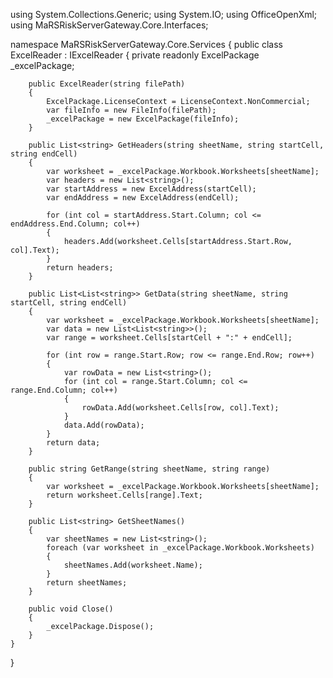 using System.Collections.Generic;
using System.IO;
using OfficeOpenXml;
using MaRSRiskServerGateway.Core.Interfaces;

namespace MaRSRiskServerGateway.Core.Services
{
    public class ExcelReader : IExcelReader
    {
        private readonly ExcelPackage _excelPackage;

        public ExcelReader(string filePath)
        {
            ExcelPackage.LicenseContext = LicenseContext.NonCommercial;
            var fileInfo = new FileInfo(filePath);
            _excelPackage = new ExcelPackage(fileInfo);
        }

        public List<string> GetHeaders(string sheetName, string startCell, string endCell)
        {
            var worksheet = _excelPackage.Workbook.Worksheets[sheetName];
            var headers = new List<string>();
            var startAddress = new ExcelAddress(startCell);
            var endAddress = new ExcelAddress(endCell);

            for (int col = startAddress.Start.Column; col <= endAddress.End.Column; col++)
            {
                headers.Add(worksheet.Cells[startAddress.Start.Row, col].Text);
            }
            return headers;
        }

        public List<List<string>> GetData(string sheetName, string startCell, string endCell)
        {
            var worksheet = _excelPackage.Workbook.Worksheets[sheetName];
            var data = new List<List<string>>();
            var range = worksheet.Cells[startCell + ":" + endCell];

            for (int row = range.Start.Row; row <= range.End.Row; row++)
            {
                var rowData = new List<string>();
                for (int col = range.Start.Column; col <= range.End.Column; col++)
                {
                    rowData.Add(worksheet.Cells[row, col].Text);
                }
                data.Add(rowData);
            }
            return data;
        }

        public string GetRange(string sheetName, string range)
        {
            var worksheet = _excelPackage.Workbook.Worksheets[sheetName];
            return worksheet.Cells[range].Text;
        }

        public List<string> GetSheetNames()
        {
            var sheetNames = new List<string>();
            foreach (var worksheet in _excelPackage.Workbook.Worksheets)
            {
                sheetNames.Add(worksheet.Name);
            }
            return sheetNames;
        }

        public void Close()
        {
            _excelPackage.Dispose();
        }
    }
}

